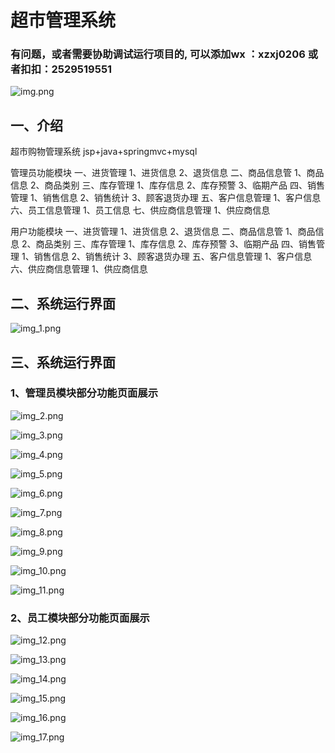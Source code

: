# 超市管理系统

### 有问题，或者需要协助调试运行项目的, 可以添加wx ：xzxj0206 或者扣扣：2529519551

![img.png](imgs/img.png)

## 一、介绍

超市购物管理系统 jsp+java+springmvc+mysql 

管理员功能模块
一、进货管理
1、进货信息
2、退货信息
二、商品信息管
1、商品信息
2、商品类别
三、库存管理
1、库存信息
2、库存预警
3、临期产品
四、销售管理
1、销售信息
2、销售统计
3、顾客退货办理
五、客户信息管理
1、客户信息
六、员工信息管理
1、员工信息
七、供应商信息管理
1、供应商信息


用户功能模块
一、进货管理
1、进货信息
2、退货信息
二、商品信息管
1、商品信息
2、商品类别
三、库存管理
1、库存信息
2、库存预警
3、临期产品
四、销售管理
1、销售信息
2、销售统计
3、顾客退货办理
五、客户信息管理
1、客户信息
六、供应商信息管理
1、供应商信息


## 二、系统运行界面

![img_1.png](imgs/img_1.png)

## 三、系统运行界面

### 1、管理员模块部分功能页面展示

![img_2.png](imgs/img_2.png)

![img_3.png](imgs/img_3.png)

![img_4.png](imgs/img_4.png)

![img_5.png](imgs/img_5.png)

![img_6.png](imgs/img_6.png)

![img_7.png](imgs/img_7.png)

![img_8.png](imgs/img_8.png)

![img_9.png](imgs/img_9.png)

![img_10.png](imgs/img_10.png)

![img_11.png](imgs/img_11.png)

### 2、员工模块部分功能页面展示

![img_12.png](imgs/img_12.png)

![img_13.png](imgs/img_13.png)

![img_14.png](imgs/img_14.png)

![img_15.png](imgs/img_15.png)

![img_16.png](imgs/img_16.png)

![img_17.png](imgs/img_17.png)


